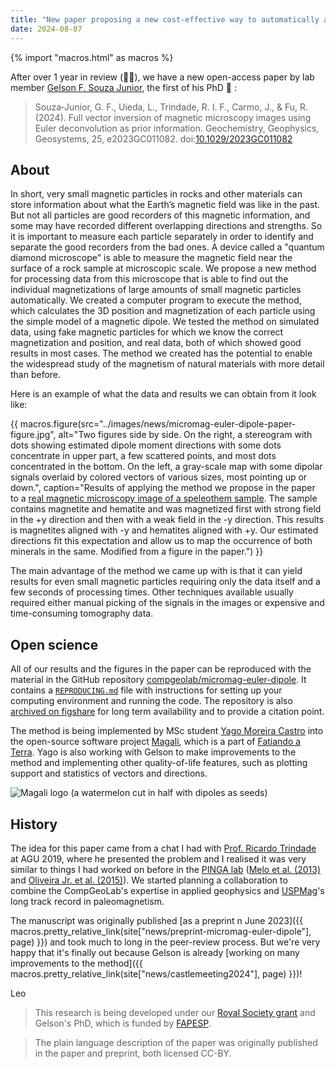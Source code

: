 ```yaml
---
title: "New paper proposing a new cost-effective way to automatically analyze magnetic microscopy images"
date: 2024-08-07
---
```


{% import "macros.html" as macros %}

After over 1 year in review (😮‍💨), we have a new open-access paper by
lab member [Gelson F. Souza Junior](../team#Souza-junior), the first of his PhD
🎉 :

> Souza‐Junior, G. F., Uieda, L., Trindade, R. I. F., Carmo, J., & Fu, R.
> (2024). Full vector inversion of magnetic microscopy images using Euler
> deconvolution as prior information. Geochemistry, Geophysics, Geosystems, 25,
> e2023GC011082. doi:[10.1029/2023GC011082](https://doi.org/10.1029/2023GC011082)

## About

In short, very small magnetic particles in rocks and other materials can store
information about what the Earth’s magnetic field was like in the past.
But not all particles are good recorders of this magnetic information, and some
may have recorded different overlapping directions and strengths.
So it is important to measure each particle separately in order to identify and
separate the good recorders from the bad ones.
A device called a "quantum diamond microscope" is able to measure the
magnetic field near the surface of a rock sample at microscopic scale.
We propose a new method for processing data from this microscope that is able
to find out the individual magnetizations of large amounts of small magnetic
particles automatically.
We created a computer program to execute the method, which calculates the 3D
position and magnetization of each particle using the simple model of a
magnetic dipole.
We tested the method on simulated data, using fake magnetic particles for which
we know the correct magnetization and position, and real data, both of which
showed good results in most cases.
The method we created has the potential to enable the widespread study of the
magnetism of natural materials with more detail than before.

Here is an example of what the data and results we can obtain from it look
like:

{{ macros.figure(src="../images/news/micromag-euler-dipole-paper-figure.jpg", alt="Two figures side by side. On the right, a stereogram with dots showing estimated dipole moment directions with some dots concentrate in upper part, a few scattered points, and most dots concentrated in the bottom. On the left, a gray-scale map with some dipolar signals overlaid by colored vectors of various sizes, most pointing up or down.", caption="Results of applying the method we propose in the paper to a <a href='https://doi.org/10.6084/M9.FIGSHARE.22965200.V1'>real magnetic microscopy image of a speleothem sample</a>. The sample contains magnetite and hematite and was magnetized first with strong field in the +y direction and then with a weak field in the -y direction. This results is magnetites aligned with -y and hematites aligned with +y. Our estimated directions fit this expectation and allow us to map the occurrence of both minerals in the same. Modified from a figure in the paper.") }}

The main advantage of the method we came up with is that it can yield results
for even small magnetic particles requiring only the data itself and a few
seconds of processing times.
Other techniques available usually required either manual picking of the
signals in the images or expensive and time-consuming tomography data.

## Open science

All of our results and the figures in the paper can be reproduced with the
material in the GitHub repository
[compgeolab/micromag-euler-dipole](https://github.com/compgeolab/micromag-euler-dipole).
It contains a [`REPRODUCING.md`](https://github.com/compgeolab/micromag-euler-dipole/blob/main/REPRODUCING.md)
file with instructions for setting up your computing environment and running
the code.
The repository is also [archived on figshare](https://doi.org/10.6084/m9.figshare.22672978)
for long term availability and to provide a citation point.

The method is being implemented by MSc student
[Yago Moreira Castro](../team#YagoMCastro) into the open-source software project
[Magali](https://github.com/fatiando/magali), which is a part of
[Fatiando a Terra](https://www.fatiando.org/).
Yago is also working with Gelson to make improvements to the method and
implementing other quality-of-life features, such as plotting support and
statistics of vectors and directions.

![Magali logo (a watermelon cut in half with dipoles as seeds)](https://raw.githubusercontent.com/fatiando/magali/5e260e734ebf6b7e73af681c86d4589b9a2ed10b/doc/_static/readme-banner.png)

## History

The idea for this paper came from a chat I had with
[Prof. Ricardo Trindade](../team#ricardo) at AGU 2019, where he presented the
problem and I realised it was very similar to
things I had worked on before
in the [PINGA lab](https://www.pinga-lab.org)
([Melo et al. (2013)](https://doi.org/10.1190/geo2012-0515.1)
and [Oliveira Jr. et al. (2015)](https://doi.org/10.5194/npg-22-215-2015)).
We started planning a collaboration to combine the CompGeoLab's expertise in applied
geophysics and [USPMag](https://paleomagnetismo.iag.usp.br)'s long track record
in paleomagnetism.

The manuscript was originally published [as a preprint n June 2023]({{
macros.pretty_relative_link(site["news/preprint-micromag-euler-dipole"], page)
}}) and took much to long in the peer-review process.
But we're very happy that it's finally out because Gelson is already
[working on many improvements to the method]({{
macros.pretty_relative_link(site["news/castlemeeting2024"], page)
}})!

Leo

> This research is being developed under our [Royal Society grant](rsoc-mag-microscopy-2022.html) and Gelson's PhD, which is funded by [FAPESP](https://fapesp.br/).

> The plain language description of the paper was originally published in the
> paper and preprint, both licensed CC-BY.
